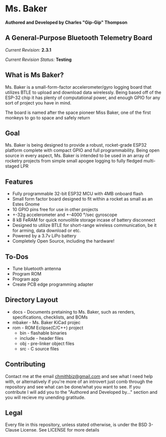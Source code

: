 # Ms. Baker

**Authored and Developed by Charles "Gip-Gip" Thompson**

## A General-Purpose Bluetooth Telemetry Board

*Current Revision:* **2.3.1**

*Current Revision Status:* **Testing**

## What is Ms Baker?

Ms. Baker is a small-form-factor accelerometer/gyro logging board that utilizes BTLE to upload and download data wirelessly. Being based off of the ESP-32 chip it has
plenty of computational power, and enough GPIO for any sort of project you have in mind.

The board is named after the space pioneer Miss Baker, one of the first monkeys to go to space and safely return

## Goal

Ms. Baker is being designed to provide a robust, rocket-grade ESP32 platform complete with compact GPIO and full programmability. Being open source in every aspect,
Ms. Baker is intended to be used in an array of rocketry projects from simple small apogee logging to fully fledged multi-staged LPR

## Features

 * Fully programmable 32-bit ESP32 MCU with 4MB onboard flash
 * Small form factor board designed to fit within a rocket as small as an Estes Gnome
 * 10 GPIO pins free for use in other projects
 * +-32g accelerometer and +-4000 °/sec gyroscope
 * 8 kB FeRAM for quick nonvolitile storage incase of battery disconnect
 * Designed to utilize BTLE for short-range wireless communication, be it for arming, data download or etc.
 * Powered by a 3.7v LiPo battery
 * Completely Open Source, including the hardware!

## To-Dos

 * Tune bluetooth antenna
 * Program ROM
 * Program app
 * Create PCB edge programming adapter

## Directory Layout

 * docs -  Documents pretaining to Ms. Baker, such as renders, specifications, checklists, and BOMs
 * mbaker - Ms. Baker KiCad projec
 * rom - ROM Eclipse(C/C++) project
   * bin - flashable binaries
   * include - header files
   * obj -  pre-linker object files
   * src - C source files

## Contributing

Contact me at the email chmithbiz@gmail.com and see what I need help with, or alternatively if you're more of an introvert just comb through the repository and see
what can be done/what you want to see. If you contribute I will add you to the "Authored and Developed by..." section and you will recieve my unending gratitude.

## Legal

Every file in this repository, unless stated otherwise, is under the BSD 3-Clause License. See LICENSE for more details
